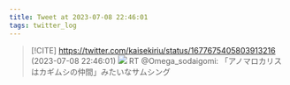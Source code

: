 ```yaml
---
title: Tweet at 2023-07-08 22:46:01
tags: twitter_log
---
```


> [!CITE] https://twitter.com/kaisekiriu/status/1677675405803913216 (2023-07-08 22:46:01)
> ![](https://twitter.com/kaisekiriu/status/1677675405803913216)
> RT @Omega_sodaigomi: 「アノマロカリスはカギムシの仲間」みたいなサムシング
